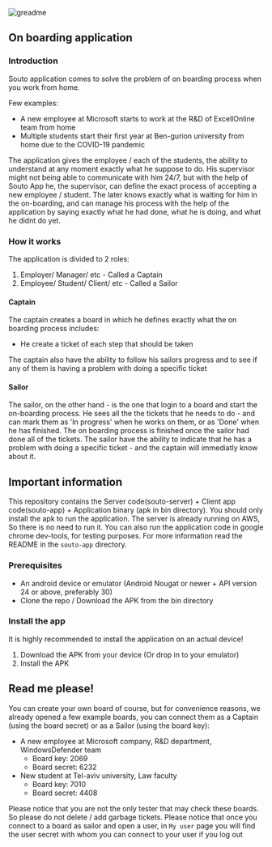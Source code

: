 ![greadme](https://user-images.githubusercontent.com/10087174/99705315-3d830f80-2aa2-11eb-9c80-27ffe8f89479.png)

## On boarding application

### Introduction
Souto application comes to solve the problem of on boarding process when you work from home.

Few examples: 
* A new employee at Microsoft starts to work at the R&D of ExcellOnline team from home
* Multiple students start their first year at Ben-gurion university from home due to the COVID-19 pandemic

The application gives the employee / each of the students, the ability to understand at any moment exactly what he suppose to do.
His supervisor might not being able to communicate with him 24/7, but with the help of Souto App he, the supervisor, can define the exact process of accepting a new employee / student.
The later knows exactly what is waiting for him in the on-boarding, and can manage his process with the help of the application by saying exactly what he had done, what he is doing, and what he didnt do yet.

### How it works
The application is divided to 2 roles:
1. Employer/ Manager/ etc - Called a Captain
2. Employee/ Student/ Client/ etc - Called a Sailor

#### Captain
The captain creates a board in which he defines exactly what the on boarding process includes:
* He create a ticket of each step that should be taken

The captain also have the ability to follow his sailors progress and to see if any of them is having a problem with doing a specific ticket

#### Sailor
The sailor, on the other hand - is the one that login to a board and start the on-boarding process. He sees all the the tickets that he needs to do - and can mark them as 'In progress' when he works on them, or as 'Done' when he has finished.
The on boarding process is finished once the sailor had done all of the tickets.
The sailor have the ability to indicate that he has a problem with doing a specific ticket - and the captain will immediatly know about it.


## Important information
This repository contains the Server code(souto-server) + Client app code(souto-app) + Application binary (apk in bin directory).
You should only install the apk to run the application. The server is already running on AWS, So there is no need to run it.
You can also run the application code in google chrome dev-tools, for testing purposes. For more information read the README in the `souto-app` directory.

### Prerequisites
* An android device or emulator (Android Nougat or newer + API version 24 or above, preferably 30)
* Clone the repo / Download the APK from the bin directory

### Install the app
It is highly recommended to install the application on an actual device!

1. Download the APK from your device (Or drop in to your emulator)
2. Install the APK

## Read me please!
You can create your own board of course, but for convenience reasons, we already opened a few example boards, you can connect them as a Captain (using the board secret) or as a Sailor (using the board key):
* A new employee at Microsoft company, R&D department, WindowsDefender team 
  * Board key: 2069
  * Board secret: 6232
* New student at Tel-aviv university, Law faculty
  * Board key: 7010
  * Board secret: 4408

Please notice that you are not the only tester that may check these boards. So please do not delete / add garbage tickets.
Please notice that once you connect to a board as sailor and open a user, in `My user` page you will find the user secret with whom you can connect to your user if you log out
